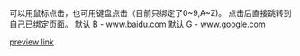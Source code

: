 可以用鼠标点击，也可用键盘点击（目前只绑定了0~9,A~Z)。 
点击后直接跳转到自己已绑定页面。
默认 B - www.baidu.com
默认 G - www.google.com






[preview link](https://starlikerain.github.io/keyboard_-navigation/)